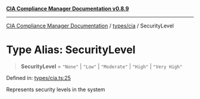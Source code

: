 [**CIA Compliance Manager Documentation v0.8.9**](../../../README.md)

***

[CIA Compliance Manager Documentation](../../../modules.md) / [types/cia](../README.md) / SecurityLevel

# Type Alias: SecurityLevel

> **SecurityLevel** = `"None"` \| `"Low"` \| `"Moderate"` \| `"High"` \| `"Very High"`

Defined in: [types/cia.ts:25](https://github.com/Hack23/cia-compliance-manager/blob/e1ae27dd41c4ccea8a13cdec993022242a97dce3/src/types/cia.ts#L25)

Represents security levels in the system
